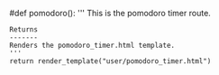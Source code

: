 #def pomodoro():
    '''
    This is the pomodoro timer route.

    Returns
    -------
    Renders the pomodoro_timer.html template.
    '''
    return render_template("user/pomodoro_timer.html")
